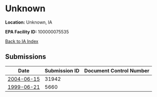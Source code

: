 # Unknown

**Location:** Unknown, IA

**EPA Facility ID:** 100000075535

[Back to IA Index](../../index.md)

## Submissions

| Date | Submission ID | Document Control Number |
|------|--------------|-------------------------|
| [2004-06-15](submissions/31942.md) | 31942 |  |
| [1999-06-21](submissions/5660.md) | 5660 |  |
